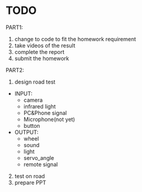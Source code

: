 # TODO

PART1:

1. change to code to fit the homework requirement
2. take videos of the result
3. complete the report
4. submit the homework

PART2:

1. design road test

- INPUT:
  - camera
  - infrared light
  - PC&Phone signal
  - Microphone(not yet)
  - button
- OUTPUT:
  - wheel
  - sound
  - light
  - servo_angle
  - remote signal

2. test on road
3. prepare PPT
